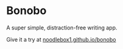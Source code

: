 # Bonobo
A super simple, distraction-free writing app.

Give it a try at [noodlebox1.github.io/bonobo](https://noodlebox1.github.io/Bonobo/)
